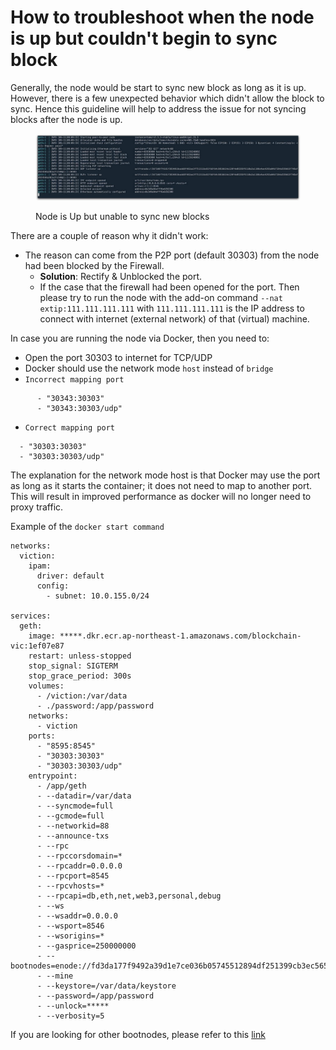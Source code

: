# How to troubleshoot when the node is up but couldn't begin to sync block

Generally, the node would be start to sync new block as long as it is up. However, there is a few unexpected behavior which didn't allow the block to sync. Hence this guideline will help to address the issue for not syncing blocks after the node is up.

<figure><img src="../.gitbook/assets/photo_2024-09-18 23.27.08 (1).jpeg" alt=""><figcaption><p>Node is Up but unable to sync new blocks</p></figcaption></figure>

There are a couple of reason why it didn't work:

* The reason can come from the P2P port (default 30303) from the node had been blocked by the Firewall. &#x20;
  * **Solution**:  Rectify  & Unblocked the port.
  * If the case that the firewall had been opened for the port. Then please try to run the node with the add-on command  `--nat extip:111.111.111.111` with `111.111.111.111` is the IP address to connect with internet (external network) of that (virtual) machine.

In case you are running the node via Docker, then you need to:

* Open the port 30303 to internet for TCP/UDP
* Docker should use the network mode `host` instead of `bridge`
* `Incorrect mapping port`

```
      - "30343:30303"
      - "30343:30303/udp"
```

* `Correct mapping port`

```
  - "30303:30303"
  - "30303:30303/udp"
```

The explanation for the network mode host is that Docker may use the port as long as it starts the container; it does not need to map to another port. This will result in improved performance as docker will no longer need to proxy traffic.



Example of the `docker start command`



```
networks:
  viction:
    ipam:
      driver: default
      config:
        - subnet: 10.0.155.0/24

services:
  geth:
    image: *****.dkr.ecr.ap-northeast-1.amazonaws.com/blockchain-vic:1ef07e87
    restart: unless-stopped
    stop_signal: SIGTERM
    stop_grace_period: 300s
    volumes:
      - /viction:/var/data
      - ./password:/app/password
    networks:
      - viction
    ports:
      - "8595:8545"
      - "30303:30303"
      - "30303:30303/udp"
    entrypoint:
      - /app/geth
      - --datadir=/var/data
      - --syncmode=full
      - --gcmode=full
      - --networkid=88
      - --announce-txs
      - --rpc
      - --rpccorsdomain=*
      - --rpcaddr=0.0.0.0
      - --rpcport=8545
      - --rpcvhosts=*
      - --rpcapi=db,eth,net,web3,personal,debug
      - --ws
      - --wsaddr=0.0.0.0
      - --wsport=8546
      - --wsorigins=*
      - --gasprice=250000000
      - --bootnodes=enode://fd3da177f9492a39d1e7ce036b05745512894df251399cb3ec565081cb8c6dfa1092af8fac27991e66b6af47e9cb42e02420cc89f8549de0ce513ee25ebffc3a@3.212.20.0:30303,enode://97f0ca95a653e3c44d5df2674e19e9324ea4bf4d47a46b1d8560f3ed4ea328f725acec3fcfcb37eb11706cf07da669e9688b091f1543f89b2425700a68bc8876@3.212.20.0:30301,enode://b72927f349f3a27b789d0ca615ffe3526f361665b496c80e7cc19dace78bd94785fdadc270054ab727dbb172d9e3113694600dd31b2558dd77ad85a869032dea@188.166.207.189:30301,enode://c8f2f0643527d4efffb8cb10ef9b6da4310c5ac9f2e988a7f85363e81d42f1793f64a9aa127dbaff56b1e8011f90fe9ff57fa02a36f73220da5ff81d8b8df351@104.248.98.60:30301
      - --mine
      - --keystore=/var/data/keystore
      - --password=/app/password
      - --unlock=*****
      - --verbosity=5
```

If you are looking for other bootnodes, please refer to this [link](https://docs.viction.xyz/developer-guide/deploy-on-viction/viction-mainnet#bootnodes)
